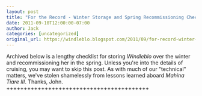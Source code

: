 ```yaml
---
layout: post
title: "For the Record - Winter Storage and Spring Recommissioning Checklist"
date: 2011-09-10T12:00:00-07:00
author: Jack
categories: [uncategorized]
original_url: https://windleblo.blogspot.com/2011/09/for-record-winter-storage-and-spring_10.html
---
```


Archived below is a lengthy checklist for storing _Windleblo_ over the winter and recommissioning her in the spring. Unless you're into the details of cruising, you may want to skip this post. As with much of our "technical" matters, we've stolen shamelessly from lessons learned aboard _Mahina Tiare III_. Thanks, John. +++++++++++++++++++++++++++++++++++++++++